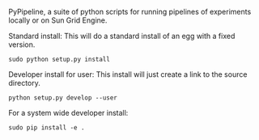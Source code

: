 PyPipeline, a suite of python scripts for running pipelines of
experiments locally or on Sun Grid Engine.

Standard install: This will do a standard install of an egg with a fixed version.

    sudo python setup.py install

Developer install for user: This install will just create a link to the source directory.
    
    python setup.py develop --user

For a system wide developer install:
    
    sudo pip install -e .